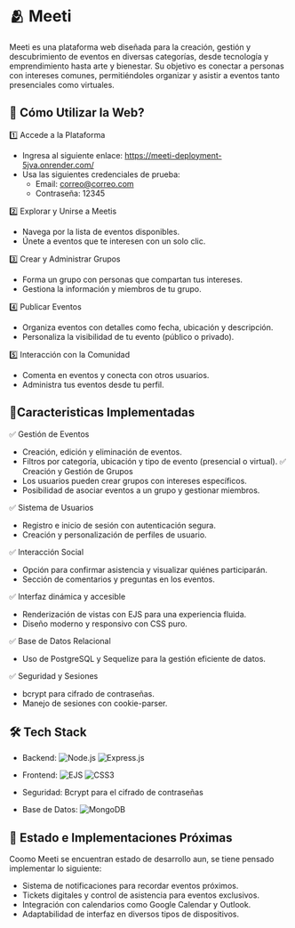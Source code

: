 # 🫂 Meeti

Meeti es una plataforma web diseñada para la creación, gestión y descubrimiento de eventos en diversas categorías, desde tecnología y emprendimiento hasta arte y bienestar. Su objetivo es conectar a personas con intereses comunes, permitiéndoles organizar y asistir a eventos tanto presenciales como virtuales.

## 🚀 Cómo Utilizar la Web?
1️⃣ Accede a la Plataforma
- Ingresa al siguiente enlace: https://meeti-deployment-5jva.onrender.com/
- Usa las siguientes credenciales de prueba:
    - Email: correo@correo.com
    - Contraseña: 12345

2️⃣ Explorar y Unirse a Meetis
- Navega por la lista de eventos disponibles.
- Únete a eventos que te interesen con un solo clic.

3️⃣ Crear y Administrar Grupos
- Forma un grupo con personas que compartan tus intereses.
- Gestiona la información y miembros de tu grupo.

4️⃣ Publicar Eventos
- Organiza eventos con detalles como fecha, ubicación y descripción.
- Personaliza la visibilidad de tu evento (público o privado).

5️⃣ Interacción con la Comunidad
- Comenta en eventos y conecta con otros usuarios.
- Administra tus eventos desde tu perfil.

## 🔹Caracteristicas Implementadas

✅ Gestión de Eventos
- Creación, edición y eliminación de eventos.
- Filtros por categoría, ubicación y tipo de evento (presencial o virtual).
✅ Creación y Gestión de Grupos
- Los usuarios pueden crear grupos con intereses específicos.
- Posibilidad de asociar eventos a un grupo y gestionar miembros.

✅ Sistema de Usuarios
- Registro e inicio de sesión con autenticación segura.
- Creación y personalización de perfiles de usuario.

✅ Interacción Social
- Opción para confirmar asistencia y visualizar quiénes participarán.
- Sección de comentarios y preguntas en los eventos.

✅ Interfaz dinámica y accesible
- Renderización de vistas con EJS para una experiencia fluida.
- Diseño moderno y responsivo con CSS puro.

✅ Base de Datos Relacional
- Uso de PostgreSQL y Sequelize para la gestión eficiente de datos.

✅ Seguridad y Sesiones
- bcrypt para cifrado de contraseñas.
- Manejo de sesiones con cookie-parser.

## 🛠️ Tech Stack

- Backend:  ![Node.js](https://img.shields.io/badge/Node.js-339933?style=for-the-badge&logo=nodedotjs&logoColor=white) ![Express.js](https://img.shields.io/badge/express.js-%23404d59.svg?style=for-the-badge&logo=express&logoColor=%2361DAFB)

- Frontend: ![EJS](https://img.shields.io/badge/ejs-%23B4CA65.svg?style=for-the-badge&logo=ejs&logoColor=black) ![CSS3](https://img.shields.io/badge/css3-%231572B6.svg?style=for-the-badge&logo=css3&logoColor=white)
- Seguridad: Bcrypt para el cifrado de contraseñas

- Base de Datos: ![MongoDB](https://img.shields.io/badge/MongoDB-%234ea94b.svg?style=for-the-badge&logo=mongodb&logoColor=white)

## 🎯 Estado e Implementaciones Próximas
Coomo Meeti se encuentran estado de desarrollo aun, se tiene pensado implementar lo siguiente:

- Sistema de notificaciones para recordar eventos próximos.
- Tickets digitales y control de asistencia para eventos exclusivos.
- Integración con calendarios como Google Calendar y Outlook.
- Adaptabilidad de interfaz en diversos tipos de dispositivos.
